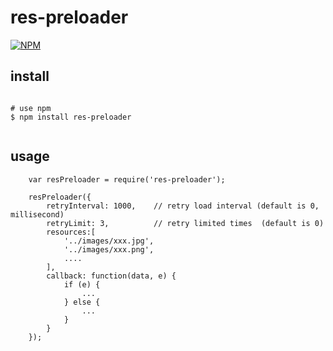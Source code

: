# res-preloader

[![NPM](https://nodei.co/npm/res-preloader.png?downloads=true&downloadRank=true&stars=true)](https://nodei.co/npm/res-preloader/)

## install

```

# use npm
$ npm install res-preloader
 
```

## usage

```
	var resPreloader = require('res-preloader');

	resPreloader({
		retryInterval: 1000,	// retry load interval (default is 0, millisecond) 
		retryLimit: 3,			// retry limited times	(default is 0)
		resources:[
			'../images/xxx.jpg',
			'../images/xxx.png',
			....
		],
		callback: function(data, e) {
			if (e) {
				...	
			} else {
				...		
			}	
		}		
	});
```
